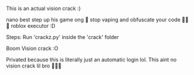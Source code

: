 This is an actual vision crack :)

nano best step up his game ong 🙏
stop vaping and obfuscate your code 🙏🙏🙏
roblox executor :D

Steps:
Run 'crackz.py' inside the 'crack' folder

Boom
Vision crack :O

Privated because this is literally just an automatic login lol. This aint no vision crack lil bro 🙏🙏🙏
